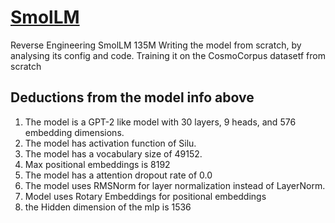 # [SmolLM](https://huggingface.co/HuggingFaceTB/SmolLM2-135M)
Reverse Engineering SmolLM 135M
Writing the model from scratch, by analysing its config and code. 
Training it on the CosmoCorpus datasetf from scratch

## Deductions from the model info above
1. The model is a GPT-2 like model with 30 layers, 9 heads, and 576 embedding dimensions.
2. The model has activation function of Silu.
3. The model has a vocabulary size of 49152.
4. Max positional embeddings is 8192
4. The model has a attention dropout rate of 0.0
5. The model uses RMSNorm for layer normalization instead of LayerNorm.
6. Model uses Rotary Embeddings for positional embeddings
7. the Hidden dimension of the mlp is 1536